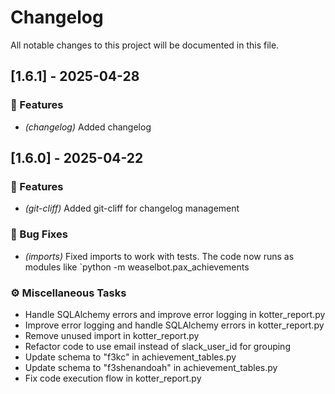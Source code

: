 # Changelog

All notable changes to this project will be documented in this file.

## [1.6.1] - 2025-04-28

### 🚀 Features

- *(changelog)* Added changelog

## [1.6.0] - 2025-04-22

### 🚀 Features

- *(git-cliff)* Added git-cliff for changelog management

### 🐛 Bug Fixes

- *(imports)* Fixed imports to work with tests. The code now runs as modules like `python -m weaselbot.pax_achievements

### ⚙️ Miscellaneous Tasks

- Handle SQLAlchemy errors and improve error logging in kotter_report.py
- Improve error logging and handle SQLAlchemy errors in kotter_report.py
- Remove unused import in kotter_report.py
- Refactor code to use email instead of slack_user_id for grouping
- Update schema to "f3kc" in achievement_tables.py
- Update schema to "f3shenandoah" in achievement_tables.py
- Fix code execution flow in kotter_report.py

<!-- generated by git-cliff -->
